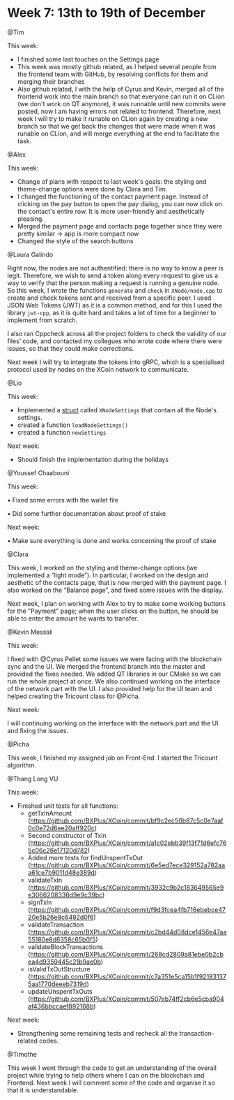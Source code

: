 # Week 7: 13th to 19th of December
@Tim

This week:

- I finished some last touches on the Settings page
- This week was mostly github related, as I helped several people from the frontend team with GitHub, by resolving conflicts for them and merging their branches
- Also github related, I with the help of Cyrus and Kevin, merged all of the frontend work into the main branch so that everyone can run it on CLion (we don't work on QT anymore), it was runnable until new commits were posted, now I am having errors not related to frontend. Therefore, next week I will try to make it runable on CLion again by creating a new branch so that we get back the changes that were made when it was runable on CLion, and will merge everything at the end to facilitate the task.


@Alex 

This week:

- Change of plans with respect to last week's goals: the styling and theme-change options were done by Clara and Tim.
- I changed the functioning of the contact payment page. Instead of clicking on the pay button to open the pay dialog, you can now click on the contact's entire row. It is more user-friendly and aesthetically pleasing.
- Merged the payment page and contacts page together since they were pretty similar → app is more compact now
- Changed the style of the search buttons

@Laura Galindo 

Right now, the nodes are not authentified: there is no way to know a peer is legit. Therefore, we wish to send a token along every request to give us a way to verify that the person making a request is running a genuine node. So this week, I wrote the functions `generate` and `check` in `XNode/node.cpp` to create and check tokens sent and received from a specific peer. I used JSON Web Tokens (JWT) as it is a common method, and for this I used the library `jwt-cpp`, as it is quite hard and takes a lot of time for a beginner to implement from scratch.

I also ran Cppcheck across all the project folders to check the validity of our files’ code, and contacted my collegues who wrote code where there were issues, so that they could make corrections.

Next week I will try to integrate the tokens into gRPC, which is a specialised protocol used by nodes on the XCoin network to communicate.

@Lio 

This week:

- Implemented a [struct](https://www.cplusplus.com/doc/tutorial/structures/) called `XNodeSettings` that contain all the Node's settings.
- created a function `loadNodeSettings()`
- created a function `newSettings`

Next week:

- Should finish the implementation  during the holidays

@Youssef Chaabouni 

This week:

• Fixed some errors with the wallet file

• Did some further documentation about proof of stake

Next week:

• Make sure everything is done and works concerning the proof of stake

@Clara  

This week, I worked on the styling and theme-change options (we implemented a “light mode”). In particular, I worked on the design and aesthetic of the contacts page, that is now merged with the payment page. I also worked on the “Balance page”, and fixed some issues with the display.

Next week, I plan on working with Alex to try to make some working buttons for the "Payment" page; when the user clicks on the button, he should be able to enter the amount he wants to transfer.

@Kevin Messali 

This week:

 I fixed with @Cyrus Pellet some issues we were facing with the blockchain sync and the UI. We merged the frontend branch into the master and provided the fixes needed. We added QT libraries in our CMake so we can run the whole project at once. We also continued working on the interface of the network part with the UI. I also provided help for the UI team and helped creating the Tricount class for @Picha.

Next week:

I will continuing working on the interface with the network part and the UI and fixing the issues.

@Picha

This week, I finished my assigned job on Front-End. I started the Tricount algorithm. 

@Thang Long VU

This week:

- Finished unit tests for all functions:
    - getTxInAmount (https://github.com/BXPlus/XCoin/commit/bf9c2ec50b87c5c0e7aaf0c0e72d6ee20aff920c)
    - Second constructor of TxIn (https://github.com/BXPlus/XCoin/commit/a1c02ebb39f13f71d6efc765c06c26e17120d782)
    - Added more tests for findUnspentTxOut (https://github.com/BXPlus/XCoin/commit/6e5ed7ece329152a782aaa61ce7b9011d48e389d)
    - validateTxIn (https://github.com/BXPlus/XCoin/commit/3932c9b2c183649565e9e3066208336d9e9c39bc)
    - signTxIn (https://github.com/BXPlus/XCoin/commit/f9d3fcea4fb716ebebce4720e5b26e8c6492d0f6)
    - validateTransaction (https://github.com/BXPlus/XCoin/commit/c2bd44d08dce1456e47aa55180e8d6358c65b0f5)
    - validateBlockTransactions (https://github.com/BXPlus/XCoin/commit/268cd2809a81ebe0b2cbea4d9359445c21b9ae0b)
    - isValidTxOutStructure (https://github.com/BXPlus/XCoin/commit/c7a351e5ca15b1f921831375aa1770deeeb7319d)
    - updateUnspentTxOuts (https://github.com/BXPlus/XCoin/commit/507eb74ff2cb6e5cba904af436bbccaef892168b)
  
Next week:

- Strengthening some remaining tests and recheck all the transaction-related codes.

@Timothe

This week I went through the code to get an understanding of the overall project while trying to help others where I can on the blockchain and Frontend. Next week I will comment some of the code and organise it so that it is understandable. 